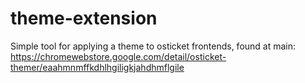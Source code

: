 # theme-extension
Simple tool for applying a theme to osticket frontends, 
found at main: 
https://chromewebstore.google.com/detail/osticket-themer/eaahmnmffkdhlhgiligkjahdhmflgile
